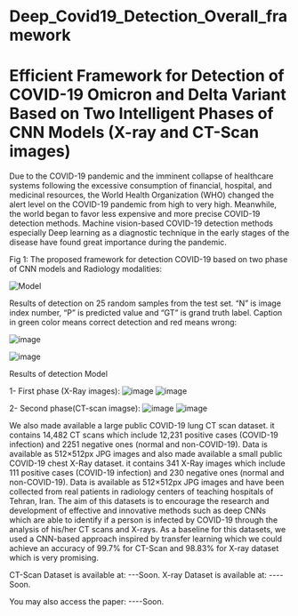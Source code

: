 # Deep_Covid19_Detection_Overall_framework
# Efficient Framework for Detection of COVID-19 Omicron and Delta Variant Based on Two Intelligent Phases of CNN Models (X-ray and CT-Scan images)

Due to the COVID-19 pandemic and the imminent collapse of healthcare systems following the excessive consumption of financial, hospital, and medicinal resources, the World Health Organization (WHO) changed the alert level on the COVID-19 pandemic from high to very high. Meanwhile, the world began to favor less expensive and more precise COVID-19 detection methods. Machine vision-based COVID-19 detection methods especially Deep learning as a diagnostic technique in the early stages of the disease have found great importance during the pandemic.

Fig 1: The proposed framework for detection COVID-19 based on two phase of CNN models and Radiology modalities:


![Model](https://user-images.githubusercontent.com/92205834/146656597-0aa7871a-af92-4050-ae58-9e946bc7a77e.png)


Results of detection on 25 random samples from the test set. “N” is image index number, “P” is predicted value and “GT” is grand truth label. Caption in green color means correct detection and red means wrong:

![image](https://user-images.githubusercontent.com/92205834/152779135-de6a777b-469b-42ea-99f5-01e5f1408a41.png)

![image](https://user-images.githubusercontent.com/92205834/152779227-a68a9bbf-c60b-472b-9212-9a2b2ea61b51.png)

Results of detection Model 

1- First phase (X-Ray images):
![image](https://user-images.githubusercontent.com/92205834/152779627-1838e708-0c30-4725-9344-cd70274ff317.png)
![image](https://user-images.githubusercontent.com/92205834/152779656-ea08457a-1204-492d-a0aa-b0d5414839b6.png)

2- Second phase(CT-scan imagse):
![image](https://user-images.githubusercontent.com/92205834/152779773-c840785e-3f90-417e-8dd7-dd73ce872e22.png)
![image](https://user-images.githubusercontent.com/92205834/152779781-ac99f6ba-fe58-42ba-84e0-ca4f2c3961ae.png)


We also made available a large public COVID-19 lung CT scan dataset. it contains 14,482 CT scans which include 12,231 positive cases (COVID-19 infection) and 2251 negative ones (normal and non-COVID-19). Data is available as 512×512px JPG images and also made available a small public COVID-19 chest X-Ray dataset. it contains 341 X-Ray images which include 111 positive cases (COVID-19 infection) and 230 negative ones (normal and non-COVID-19). Data is available as 512×512px JPG images and have been collected from real patients in radiology centers of teaching hospitals of Tehran, Iran. 
The aim of this datasets is to encourage the research and development of effective and innovative methods such as deep CNNs which are able to identify if a person is infected by COVID-19 through the analysis of his/her CT scans and X-rays. As a baseline for this datasets, we used a CNN-based approach inspired by transfer learning which we could achieve an accuracy of 99.7% for CT-Scan and 98.83% for X-ray dataset which is very promising.

CT-Scan Dataset is available at: ---Soon.
X-ray Dataset is available at: ----Soon.

You may also access the paper: ----Soon.

